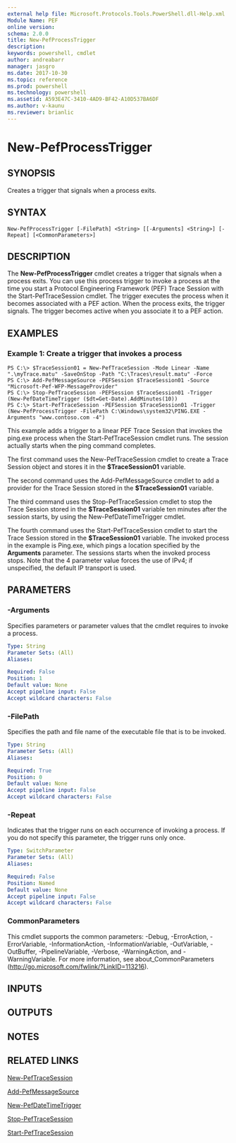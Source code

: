 ```yaml
---
external help file: Microsoft.Protocols.Tools.PowerShell.dll-Help.xml
Module Name: PEF
online version: 
schema: 2.0.0
title: New-PefProcessTrigger
description: 
keywords: powershell, cmdlet
author: andreabarr
manager: jasgro
ms.date: 2017-10-30
ms.topic: reference
ms.prod: powershell
ms.technology: powershell
ms.assetid: A593E47C-3410-4AD9-BF42-A10D537BA6DF
ms.author: v-kaunu
ms.reviewer: brianlic
---
```


# New-PefProcessTrigger

## SYNOPSIS
Creates a trigger that signals when a process exits.

## SYNTAX

```
New-PefProcessTrigger [-FilePath] <String> [[-Arguments] <String>] [-Repeat] [<CommonParameters>]
```

## DESCRIPTION
The **New-PefProcessTrigger** cmdlet creates a trigger that signals when a process exits.
You can use this process trigger to invoke a process at the time you start a Protocol Engineering Framework (PEF) Trace Session with the Start-PefTraceSession cmdlet.
The trigger executes the process when it becomes associated with a PEF action.
When the process exits, the trigger signals.
The trigger becomes active when you associate it to a PEF action.

## EXAMPLES

### Example 1: Create a trigger that invokes a process
```
PS C:\> $TraceSession01 = New-PefTraceSession -Mode Linear -Name ".\myTrace.matu" -SaveOnStop -Path "C:\Traces\result.matu" -Force
PS C:\> Add-PefMessageSource -PEFSession $TraceSession01 -Source "Microsoft-Pef-WFP-MessageProvider"
PS C:\> Stop-PefTraceSession -PEFSession $TraceSession01 -Trigger (New-PefDateTimeTrigger ($dt=Get-Date).AddMinutes(10))
PS C:\> Start-PefTraceSession -PEFSession $TraceSession01 -Trigger (New-PefProcessTrigger -FilePath C:\Windows\system32\PING.EXE -Arguments "www.contoso.com -4")
```

This example adds a trigger to a linear PEF Trace Session that invokes the ping.exe process when the Start-PefTraceSession cmdlet runs.
The session actually starts when the ping command completes.

The first command uses the New-PefTraceSession cmdlet to create a Trace Session object and stores it in the **$TraceSession01** variable.

The second command uses the Add-PefMessageSource cmdlet to add a provider for the Trace Session stored in the **$TraceSession01** variable.

The third command uses the Stop-PefTraceSession cmdlet to stop the Trace Session stored in the **$TraceSession01** variable ten minutes after the session starts, by using the New-PefDateTimeTrigger cmdlet.

The fourth command uses the Start-PefTraceSession cmdlet to start the Trace Session stored in the **$TraceSession01** variable.
The invoked process in the example is Ping.exe, which pings a location specified by the **Arguments** parameter.
The sessions starts when the invoked process stops.
Note that the 4 parameter value forces the use of IPv4; if unspecified, the default IP transport is used.

## PARAMETERS

### -Arguments
Specifies parameters or parameter values that the cmdlet requires to invoke a process.

```yaml
Type: String
Parameter Sets: (All)
Aliases: 

Required: False
Position: 1
Default value: None
Accept pipeline input: False
Accept wildcard characters: False
```

### -FilePath
Specifies the path and file name of the executable file that is to be invoked.

```yaml
Type: String
Parameter Sets: (All)
Aliases: 

Required: True
Position: 0
Default value: None
Accept pipeline input: False
Accept wildcard characters: False
```

### -Repeat
Indicates that the trigger runs on each occurrence of invoking a process.
If you do not specify this parameter, the trigger runs only once.

```yaml
Type: SwitchParameter
Parameter Sets: (All)
Aliases: 

Required: False
Position: Named
Default value: None
Accept pipeline input: False
Accept wildcard characters: False
```

### CommonParameters
This cmdlet supports the common parameters: -Debug, -ErrorAction, -ErrorVariable, -InformationAction, -InformationVariable, -OutVariable, -OutBuffer, -PipelineVariable, -Verbose, -WarningAction, and -WarningVariable. For more information, see about_CommonParameters (http://go.microsoft.com/fwlink/?LinkID=113216).

## INPUTS

## OUTPUTS

## NOTES

## RELATED LINKS

[New-PefTraceSession](./New-PefTraceSession.md)

[Add-PefMessageSource](./Add-PefMessageSource.md)

[New-PefDateTimeTrigger](./New-PefDateTimeTrigger.md)

[Stop-PefTraceSession](./Stop-PefTraceSession.md)

[Start-PefTraceSession](./Start-PefTraceSession.md)

